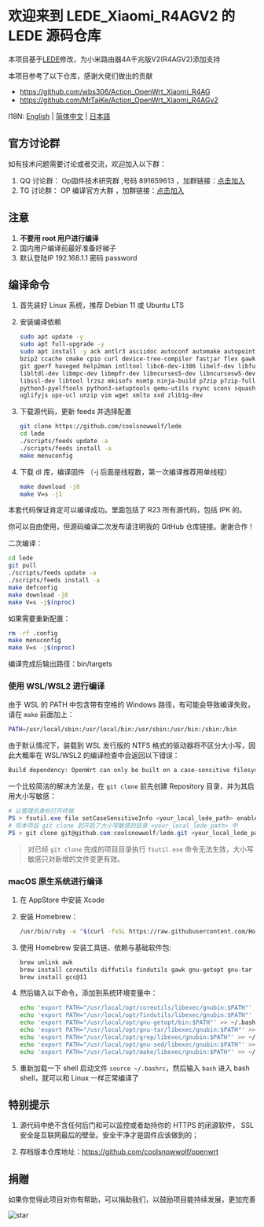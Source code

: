 # 欢迎来到 LEDE_Xiaomi_R4AGV2 的 LEDE 源码仓库

本项目基于[LEDE](https://github.com/coolsnowwolf/lede)修改，为小米路由器4A千兆版V2(R4AGV2)添加支持

本项目参考了以下仓库，感谢大佬们做出的贡献
* <https://github.com/wbs306/Action_OpenWrt_Xiaomi_R4AG>
* <https://github.com/MrTaiKe/Action_OpenWrt_Xiaomi_R4AGv2>

I18N: [English](README_EN.md) | [简体中文](README.md) | [日本語](README_JA.md)

## 官方讨论群

如有技术问题需要讨论或者交流，欢迎加入以下群：

1. QQ 讨论群： Op固件技术研究群 ,号码 891659613 ，加群链接：[点击加入](https://jq.qq.com/?_wv=1027&k=XL8SK5aC "Op固件技术研究群")
2. TG 讨论群： OP 编译官方大群 ，加群链接：[点击加入](https://t.me/JhKgAA6Hx1 "OP 编译官方大群")

## 注意

1. **不要用 root 用户进行编译**
2. 国内用户编译前最好准备好梯子
3. 默认登陆IP 192.168.1.1 密码 password

## 编译命令

1. 首先装好 Linux 系统，推荐 Debian 11 或 Ubuntu LTS

2. 安装编译依赖

   ```bash
   sudo apt update -y
   sudo apt full-upgrade -y
   sudo apt install -y ack antlr3 asciidoc autoconf automake autopoint binutils bison build-essential \
   bzip2 ccache cmake cpio curl device-tree-compiler fastjar flex gawk gettext gcc-multilib g++-multilib \
   git gperf haveged help2man intltool libc6-dev-i386 libelf-dev libfuse-dev libglib2.0-dev libgmp3-dev \
   libltdl-dev libmpc-dev libmpfr-dev libncurses5-dev libncursesw5-dev libpython3-dev libreadline-dev \
   libssl-dev libtool lrzsz mkisofs msmtp ninja-build p7zip p7zip-full patch pkgconf python2.7 python3 \
   python3-pyelftools python3-setuptools qemu-utils rsync scons squashfs-tools subversion swig texinfo \
   uglifyjs upx-ucl unzip vim wget xmlto xxd zlib1g-dev
   ```

3. 下载源代码，更新 feeds 并选择配置

   ```bash
   git clone https://github.com/coolsnowwolf/lede
   cd lede
   ./scripts/feeds update -a
   ./scripts/feeds install -a
   make menuconfig
   ```

4. 下载 dl 库，编译固件
（-j 后面是线程数，第一次编译推荐用单线程）

   ```bash
   make download -j8
   make V=s -j1
   ```

本套代码保证肯定可以编译成功。里面包括了 R23 所有源代码，包括 IPK 的。

你可以自由使用，但源码编译二次发布请注明我的 GitHub 仓库链接。谢谢合作！

二次编译：

```bash
cd lede
git pull
./scripts/feeds update -a
./scripts/feeds install -a
make defconfig
make download -j8
make V=s -j$(nproc)
```

如果需要重新配置：

```bash
rm -rf .config
make menuconfig
make V=s -j$(nproc)
```

编译完成后输出路径：bin/targets

### 使用 WSL/WSL2 进行编译

由于 WSL 的 PATH 中包含带有空格的 Windows 路径，有可能会导致编译失败，请在 `make` 前面加上：

```bash
PATH=/usr/local/sbin:/usr/local/bin:/usr/sbin:/usr/bin:/sbin:/bin
```

由于默认情况下，装载到 WSL 发行版的 NTFS 格式的驱动器将不区分大小写，因此大概率在 WSL/WSL2 的编译检查中会返回以下错误：

```txt
Build dependency: OpenWrt can only be built on a case-sensitive filesystem
```

一个比较简洁的解决方法是，在 `git clone` 前先创建 Repository 目录，并为其启用大小写敏感：

```powershell
# 以管理员身份打开终端
PS > fsutil.exe file setCaseSensitiveInfo <your_local_lede_path> enable
# 将本项目 git clone 到开启了大小写敏感的目录 <your_local_lede_path> 中
PS > git clone git@github.com:coolsnowwolf/lede.git <your_local_lede_path>
```

> 对已经 `git clone` 完成的项目目录执行 `fsutil.exe` 命令无法生效，大小写敏感只对新增的文件变更有效。

### macOS 原生系统进行编译

1. 在 AppStore 中安装 Xcode

2. 安装 Homebrew：

   ```bash
   /usr/bin/ruby -e "$(curl -fsSL https://raw.githubusercontent.com/Homebrew/install/master/install)"
   ```

3. 使用 Homebrew 安装工具链、依赖与基础软件包:

   ```bash
   brew unlink awk
   brew install coreutils diffutils findutils gawk gnu-getopt gnu-tar grep make ncurses pkg-config wget quilt xz
   brew install gcc@11
   ```

4. 然后输入以下命令，添加到系统环境变量中：

   ```bash
   echo 'export PATH="/usr/local/opt/coreutils/libexec/gnubin:$PATH"' >> ~/.bashrc
   echo 'export PATH="/usr/local/opt/findutils/libexec/gnubin:$PATH"' >> ~/.bashrc
   echo 'export PATH="/usr/local/opt/gnu-getopt/bin:$PATH"' >> ~/.bashrc
   echo 'export PATH="/usr/local/opt/gnu-tar/libexec/gnubin:$PATH"' >> ~/.bashrc
   echo 'export PATH="/usr/local/opt/grep/libexec/gnubin:$PATH"' >> ~/.bashrc
   echo 'export PATH="/usr/local/opt/gnu-sed/libexec/gnubin:$PATH"' >> ~/.bashrc
   echo 'export PATH="/usr/local/opt/make/libexec/gnubin:$PATH"' >> ~/.bashrc
   ```

5. 重新加载一下 shell 启动文件 `source ~/.bashrc`，然后输入 `bash` 进入 bash shell，就可以和 Linux 一样正常编译了

## 特别提示

1. 源代码中绝不含任何后门和可以监控或者劫持你的 HTTPS 的闭源软件， SSL 安全是互联网最后的壁垒。安全干净才是固件应该做到的；

2. 存档版本仓库地址：<https://github.com/coolsnowwolf/openwrt>

## 捐贈

如果你觉得此项目对你有帮助，可以捐助我们，以鼓励项目能持续发展，更加完善

 ![star](doc/star.png)
